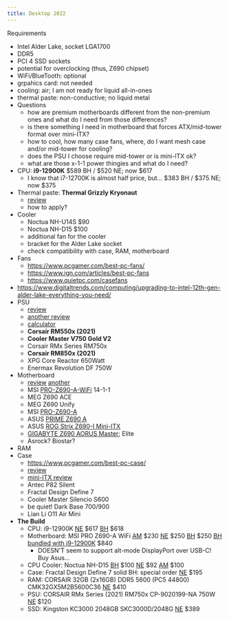 ```yaml
---
title: Desktop 2022
---
```

Requirements
  - Intel Alder Lake, socket LGA1700
  - DDR5
  - PCI 4 SSD sockets
  - potential for overclocking (thus, Z690 chipset)
  - WiFi/BlueTooth: optional
  - grpahics card: not needed
  - cooling: air; I am not ready for liquid all-in-ones
  - thermal paste: non-conductive; no liquid metal
- Questions
  - how are premium motherboards different from the non-premium ones and what do I need from those differences?
  - is there something I need in motherboard that forces ATX/mid-tower format over mini-ITX?
  - how to cool, how many case fans, where, do I want mesh case and/or mid-tower for cooling?
  - does the PSU I choose require mid-tower or is mini-ITX ok?
  - what are those x-1-1 power thingies and what do I need?
- CPU: **i9-12900K**    $589 BH / $520 NE; now $617
  - I know that i7-12700K is almost half price, but...     $383 BH / $375 NE; now $375
- Thermal paste: **Thermal Grizzly Kryonaut**
  - [review](https://www.tomshardware.com/best-picks/best-thermal-paste)
  - how to apply?
- Cooler
  - Noctua NH-U14S  $90
  - Noctua NH-D15    $100
  - additional fan for the cooler
  - bracket for the Alder Lake socket
  - check compatibility with case, RAM, motherboard
- Fans
  - https://www.pcgamer.com/best-pc-fans/
  - https://www.ign.com/articles/best-pc-fans
  - https://www.quietpc.com/casefans
- https://www.digitaltrends.com/computing/upgrading-to-intel-12th-gen-alder-lake-everything-you-need/
- PSU
  - [review](https://www.tomshardware.com/reviews/best-psus,4229.html)
  - [another review](https://www.digitaltrends.com/computing/best-pc-power-supply/)
  - [calculator](https://www.newegg.com/tools/power-supply-calculator/)
  - **Corsair RM550x (2021)**
  - **Cooler Master V750 Gold V2**
  - Corsair RMx Series RM750x
  - **Corsair RM850x (2021)**
  - XPG Core Reactor 650Watt
  - Enermax Revolution DF 750W
- Motherboard
  - [review](https://www.tomshardware.com/reviews/best-motherboards,3984.html) [another](https://www.anandtech.com/show/16970/the-intel-z690-motherboard-overview-over-50-new-models-with-ddr5-support/)
  - MSI [PRO-Z690-A-WiFi](https://www.msi.com/Motherboard/PRO-Z690-A-WIFI) 14-1-1
  - MEG Z690 ACE
  - MEG Z690 Unify
  - MSI [PRO-Z690-A](https://www.newegg.com/p/N82E16813144504?Item=13-144-504)
  - ASUS [PRIME Z690 A](https://www.asus.com/Motherboards-Components/Motherboards/PRIME/PRIME-Z690-A/)
  - ASUS [ROG Strix Z690-I Mini-ITX](https://www.amazon.com/dp/B09JRW7FFK?tag=bgfg-wepc-us-20)
  - [GIGABYTE Z690 AORUS Master](https://www.amazon.com/dp/B09J64TBJG?tag=bgfg-wepc-us-20); Elite
  - Asrock? Biostar?
- RAM
- Case
  - https://www.pcgamer.com/best-pc-case/
  - [review](https://www.tomshardware.com/reviews/best-pc-cases,4183.html)
  - [mini-ITX review](https://www.tomshardware.com/best-picks/best-mini-itx-pc-cases)
  - Antec P82 Silent
  - Fractal Design Define 7
  - Cooler Master Silencio S600
  - be quiet! Dark Base 700/900
  - Lian Li O11 Air Mini
- **The Build**
  - CPU: i9-12900K  [NE](https://www.newegg.com/intel-core-i9-12900k-core-i9-12th-gen/p/N82E16819118339?item=N82E16819118339&nm_mc=knc-googleadwords&cm_mmc=knc-googleadwords-_-processors%20-%20desktops-_-intel-_-19118339&source=region) $617  [BH](https://www.bhphotovideo.com/c/product/1663644-REG/intel_bx8071512900k_core_i9_12900k_8_core_lga.html) $618
  - Motherboard: MSI PRO Z690-A WiFi [AM](https://www.amazon.com/MSI-Z690-ProSeries-Motherboard-Socket/dp/B09KKYS967/ref=sr_1_4?crid=PXR4C7MJDMMA&keywords=MSI+PRO+Z690-A+WiFi&qid=1643584350&sprefix=msi+pro+z690-a+wifi%2Caps%2C71&sr=8-4) $230  [NE](https://www.newegg.com/p/N82E16813144503) $250  [BH](https://www.bhphotovideo.com/c/product/1668942-REG/msi_pro_z690_a_wifi_lga.html) $250  [BH bundled with i9-12900K](https://www.bhphotovideo.com/c/product/1675862-REG/intel_core_i9_12900k_3_2_ghz.html/overview) $840
    - DOESN'T seem to support alt-mode DisplayPort over USB-C! Buy Asus...
  - CPU Cooler: Noctua NH-D15 [BH](https://www.bhphotovideo.com/c/product/1557428-REG/noctua_153767_nh_d15_cpu_cooler.html) $100 [NE](https://www.newegg.com/noctua-nh-d15/p/N82E16835608045?Description=Noctua%20NH-D15&cm_re=Noctua_NH-D15-_-35-608-045-_-Product&quicklink=true) $92  [AM](https://www.amazon.com/Noctua-NH-D15-heatpipe-NF-A15-140mm/dp/B00L7UZMAK/ref=sr_1_4?crid=2TK09A2OXQCD1&keywords=Noctua+NH-D15&qid=1643597819&sprefix=noctua%2520nh-d15%2Caps%2C40&sr=8-4) $100
  - Case: Fractal Design Define 7 solid  BH: special order  [NE](https://www.newegg.com/black-fractal-design-define-7-atx-mid-tower/p/N82E16811352109) $195
  - RAM: CORSAIR 32GB (2x16GB) DDR5 5600 (PC5 44800) CMK32GX5M2B5600C36 [NE](https://www.newegg.com/corsair-32gb-288-pin-ddr5-sdram/p/N82E16820236828?quicklink=true) $410
  - PSU: CORSAIR RMx Series (2021) RM750x CP-9020199-NA 750W [NE](https://www.newegg.com/corsair-rmx-series-rm750x-cp-9020199-na-750w/p/N82E16817139271) $120
  - SSD: Kingston KC3000 2048GB SKC3000D/2048G  [NE](https://www.newegg.com/kingston-2048gb-kc3000/p/N82E16820242660) $389